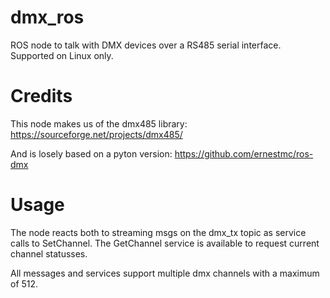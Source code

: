 # dmx_ros
ROS node to talk with DMX devices over a RS485 serial interface.
Supported on Linux only.

# Credits
This node makes us of the dmx485 library:
https://sourceforge.net/projects/dmx485/

And is losely based on a pyton version:
https://github.com/ernestmc/ros-dmx

# Usage
The node reacts both to streaming msgs on the dmx_tx topic as service calls to SetChannel.
The GetChannel service is available to request current channel statusses.

All messages and services support multiple dmx channels with a maximum of 512.